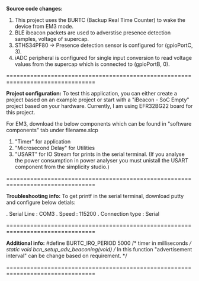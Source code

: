 **Source code changes:**
1) This project uses the BURTC (Backup Real Time Counter) to wake the device from EM3 mode.
2) BLE ibeacon packets are used to adverstise presence detection samples, voltage of supercap.
3) STHS34PF80 -> Presence detection sensor is configured for (gpioPortC, 3).
4) iADC peripheral is configured for single input conversion to read voltage values from the supercap which is connected to (gpioPortB, 0).

================================================================================

**Project configuration:**
To test this application, you can either create a project based on an example project or start with a "iBeacon - SoC Empty" project based on your hardware. Currently, I am using EFR32BG22 board for this project.

For EM3, download the below components which can be found in "software components" tab under filename.slcp 
1) "Timer" for application
2) "Microsecond Delay" for Utilities
3) "USART" for IO Stream for prints in the serial terminal. (If you analyse the power consumption in power analyser you must unistall the USART component from the simplicity studio.)

================================================================================

**Troubleshooting info:**
To get printf in the serial terminal, download putty and configure below detials:

. Serial Line     : COM3
. Speed           : 115200
. Connection type : Serial

================================================================================

**Additional info:**
#define BURTC_IRQ_PERIOD  5000 /* timer in milliseconds */
static void bcn_setup_adv_beaconing(void)  /* In this function "advertisement interval" can be change based on requirement. */

================================================================================
